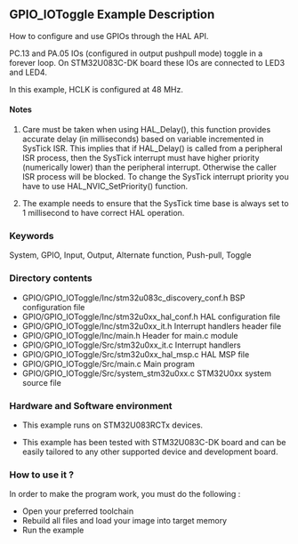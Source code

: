 ## <b>GPIO_IOToggle Example Description</b>

How to configure and use GPIOs through the HAL API.

PC.13 and PA.05 IOs (configured in output pushpull mode) toggle in a forever loop.
On STM32U083C-DK board these IOs are connected to LED3 and LED4.

In this example, HCLK is configured at 48 MHz.

#### <b>Notes</b>

 1. Care must be taken when using HAL_Delay(), this function provides accurate delay (in milliseconds)
    based on variable incremented in SysTick ISR. This implies that if HAL_Delay() is called from
    a peripheral ISR process, then the SysTick interrupt must have higher priority (numerically lower)
    than the peripheral interrupt. Otherwise the caller ISR process will be blocked.
    To change the SysTick interrupt priority you have to use HAL_NVIC_SetPriority() function.

 2. The example needs to ensure that the SysTick time base is always set to 1 millisecond
    to have correct HAL operation.

### <b>Keywords</b>

System, GPIO, Input, Output, Alternate function, Push-pull, Toggle

### <b>Directory contents</b>

  - GPIO/GPIO_IOToggle/Inc/stm32u083c_discovery_conf.h     BSP configuration file
  - GPIO/GPIO_IOToggle/Inc/stm32u0xx_hal_conf.h    HAL configuration file
  - GPIO/GPIO_IOToggle/Inc/stm32u0xx_it.h          Interrupt handlers header file
  - GPIO/GPIO_IOToggle/Inc/main.h                  Header for main.c module  
  - GPIO/GPIO_IOToggle/Src/stm32u0xx_it.c          Interrupt handlers
  - GPIO/GPIO_IOToggle/Src/stm32u0xx_hal_msp.c     HAL MSP file
  - GPIO/GPIO_IOToggle/Src/main.c                  Main program
  - GPIO/GPIO_IOToggle/Src/system_stm32u0xx.c      STM32U0xx system source file

### <b>Hardware and Software environment</b>

  - This example runs on STM32U083RCTx devices.

  - This example has been tested with STM32U083C-DK board and can be
    easily tailored to any other supported device and development board.

### <b>How to use it ?</b>

In order to make the program work, you must do the following :

 - Open your preferred toolchain
 - Rebuild all files and load your image into target memory
 - Run the example

